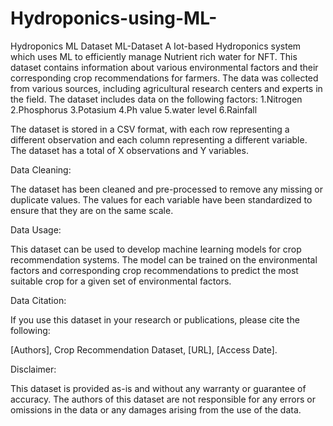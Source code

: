 # Hydroponics-using-ML-
Hydroponics ML Dataset
ML-Dataset
A Iot-based Hydroponics system which uses ML to efficiently manage Nutrient rich water for NFT. This dataset contains information about various environmental factors and their corresponding crop recommendations for farmers. The data was collected from various sources, including agricultural research centers and experts in the field. The dataset includes data on the following factors: 1.Nitrogen 2.Phosphorus 3.Potasium 4.Ph value 5.water level 6.Rainfall

The dataset is stored in a CSV format, with each row representing a different observation and each column representing a different variable. The dataset has a total of X observations and Y variables.

Data Cleaning:

The dataset has been cleaned and pre-processed to remove any missing or duplicate values. The values for each variable have been standardized to ensure that they are on the same scale.

Data Usage:

This dataset can be used to develop machine learning models for crop recommendation systems. The model can be trained on the environmental factors and corresponding crop recommendations to predict the most suitable crop for a given set of environmental factors.

Data Citation:

If you use this dataset in your research or publications, please cite the following:

[Authors], Crop Recommendation Dataset, [URL], [Access Date].

Disclaimer:

This dataset is provided as-is and without any warranty or guarantee of accuracy. The authors of this dataset are not responsible for any errors or omissions in the data or any damages arising from the use of the data.
